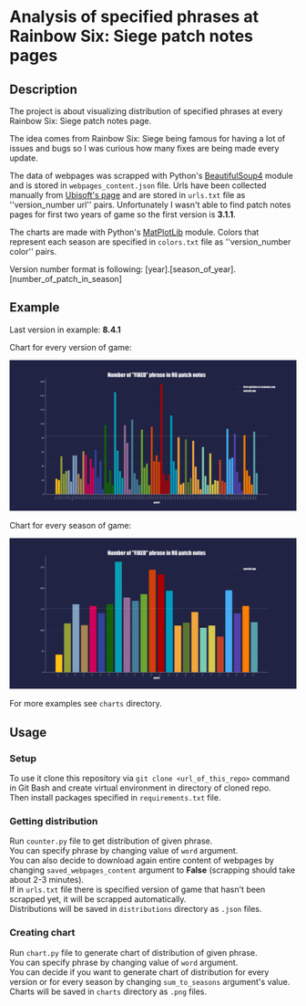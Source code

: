# Analysis of specified phrases at Rainbow Six: Siege patch notes pages


## Description

The project is about visualizing distribution of specified phrases
at every Rainbow Six: Siege patch notes page.

The idea comes from Rainbow Six: Siege being famous for having a lot of issues and bugs so I was curious how many fixes are being made every update. 

The data of webpages was scrapped with Python's [BeautifulSoup4](https://www.crummy.com/software/BeautifulSoup/bs4/doc/) module
and is stored in `webpages_content.json` file.
Urls have been collected manually from [Ubisoft's page](https://www.ubisoft.com/)
and are stored in `urls.txt` file as ''version_number url'' pairs. 
Unfortunately I wasn't able to find patch notes pages for first two years of game
so the first version is __3.1.1__.

The charts are made with Python's [MatPlotLib](https://matplotlib.org/) module.
Colors that represent each season are specified in `colors.txt` file as ''version_number color'' pairs.

Version number format is following: [year].[season_of_year].[number_of_patch_in_season]


## Example

Last version in example: __8.4.1__

Chart for every version of game:

![fix_chart_v](./charts/fixed_chart_v.png)

Chart for every season of game:

![fix_chart_s](./charts/fixed_chart_s.png)

For more examples see `charts` directory.


## Usage

### Setup

To use it clone this repository via `git clone <url_of_this_repo>` command in Git Bash
and create virtual environment in directory of cloned repo.\
Then install packages specified in `requirements.txt` file.


### Getting distribution

Run `counter.py` file to get distribution of given phrase.\
You can specify phrase by changing value of `word` argument.\
You can also decide to download again entire content of webpages
by changing `saved_webpages_content` argument to __False__ (scrapping should take about 2-3 minutes).\
If in `urls.txt` file there is specified version of game that hasn't been scrapped yet,
it will be scrapped automatically.\
Distributions will be saved in `distributions` directory as `.json` files.


### Creating chart

Run `chart.py` file to generate chart of distribution of given phrase.\
You can specify phrase by changing value of `word` argument.\
You can decide if you want to generate chart of distribution for every version or for every season
by changing `sum_to_seasons` argument's value.\
Charts will be saved in `charts` directory as `.png` files.
